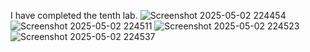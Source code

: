 I have completed the tenth lab.
![Screenshot 2025-05-02 224454](https://github.com/user-attachments/assets/5cc068d3-3218-49eb-8689-80ad8715a323)
![Screenshot 2025-05-02 224511](https://github.com/user-attachments/assets/da311632-5b18-4252-8268-454d5b0ba0e9)
![Screenshot 2025-05-02 224523](https://github.com/user-attachments/assets/0ebc87f4-060a-4ded-a483-6f751676a2cb)
![Screenshot 2025-05-02 224537](https://github.com/user-attachments/assets/2382819a-18d0-45f6-9ba4-3d86bc6f621e)
